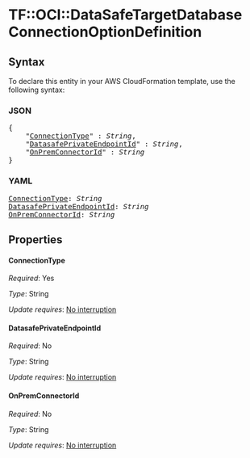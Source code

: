 # TF::OCI::DataSafeTargetDatabase ConnectionOptionDefinition

## Syntax

To declare this entity in your AWS CloudFormation template, use the following syntax:

### JSON

<pre>
{
    "<a href="#connectiontype" title="ConnectionType">ConnectionType</a>" : <i>String</i>,
    "<a href="#datasafeprivateendpointid" title="DatasafePrivateEndpointId">DatasafePrivateEndpointId</a>" : <i>String</i>,
    "<a href="#onpremconnectorid" title="OnPremConnectorId">OnPremConnectorId</a>" : <i>String</i>
}
</pre>

### YAML

<pre>
<a href="#connectiontype" title="ConnectionType">ConnectionType</a>: <i>String</i>
<a href="#datasafeprivateendpointid" title="DatasafePrivateEndpointId">DatasafePrivateEndpointId</a>: <i>String</i>
<a href="#onpremconnectorid" title="OnPremConnectorId">OnPremConnectorId</a>: <i>String</i>
</pre>

## Properties

#### ConnectionType

_Required_: Yes

_Type_: String

_Update requires_: [No interruption](https://docs.aws.amazon.com/AWSCloudFormation/latest/UserGuide/using-cfn-updating-stacks-update-behaviors.html#update-no-interrupt)

#### DatasafePrivateEndpointId

_Required_: No

_Type_: String

_Update requires_: [No interruption](https://docs.aws.amazon.com/AWSCloudFormation/latest/UserGuide/using-cfn-updating-stacks-update-behaviors.html#update-no-interrupt)

#### OnPremConnectorId

_Required_: No

_Type_: String

_Update requires_: [No interruption](https://docs.aws.amazon.com/AWSCloudFormation/latest/UserGuide/using-cfn-updating-stacks-update-behaviors.html#update-no-interrupt)


